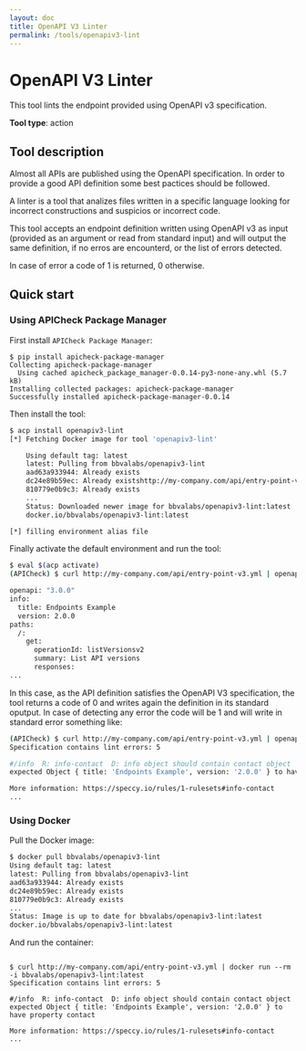 ```yaml
---
layout: doc
title: OpenAPI V3 Linter
permalink: /tools/openapiv3-lint
---
```


# OpenAPI V3 Linter

This tool lints the endpoint provided using OpenAPI v3 specification.

**Tool type**: action

## Tool description

Almost all APIs are published using the OpenAPI specification. In order to
provide a good API definition some best pactices should be followed.

A linter is a tool that analizes files written in a specific language looking
for incorrect constructions and suspicios or incorrect code.

This tool accepts an endpoint definition written using OpenAPI v3 as input
(provided as an argument or read from standard input) and will output the same
definition, if no erros are encounterd, or the list of errors detected.

In case of error a code of 1 is returned, 0 otherwise.

## Quick start

### Using APICheck Package Manager

First install `APICheck Package Manager`:

```console
$ pip install apicheck-package-manager
Collecting apicheck-package-manager
  Using cached apicheck_package_manager-0.0.14-py3-none-any.whl (5.7 kB)
Installing collected packages: apicheck-package-manager
Successfully installed apicheck-package-manager-0.0.14
```

Then install the tool:

```bash
$ acp install openapiv3-lint
[*] Fetching Docker image for tool 'openapiv3-lint'

    Using default tag: latest
    latest: Pulling from bbvalabs/openapiv3-lint
    aad63a933944: Already exists
    dc24e89b59ec: Already existshttp://my-company.com/api/entry-point-v3.yml
    810779e0b9c3: Already exists
    ...
    Status: Downloaded newer image for bbvalabs/openapiv3-lint:latest
    docker.io/bbvalabs/openapiv3-lint:latest

[*] filling environment alias file
```

Finally activate the default environment and run the tool:

```bash
$ eval $(acp activate)
(APICheck) $ curl http://my-company.com/api/entry-point-v3.yml | openapiv3-lint

openapi: "3.0.0"
info:
  title: Endpoints Example
  version: 2.0.0
paths:
  /:
    get:
      operationId: listVersionsv2
      summary: List API versions
      responses:
...
```

In this case, as the API definition satisfies the OpenAPI V3 specification, the
tool returns a code of 0 and writes again the definition in its standard
oputput. In case of detecting any error the code will be 1 and will write in
standard error something like:

```bash
(APICheck) $ curl http://my-company.com/api/entry-point-v3.yml | openapiv3-lint
Specification contains lint errors: 5

#/info  R: info-contact  D: info object should contain contact object
expected Object { title: 'Endpoints Example', version: '2.0.0' } to have property contact

More information: https://speccy.io/rules/1-rulesets#info-contact
...
```

### Using Docker

Pull the Docker image:

```bash
$ docker pull bbvalabs/openapiv3-lint
Using default tag: latest
latest: Pulling from bbvalabs/openapiv3-lint
aad63a933944: Already exists
dc24e89b59ec: Already exists
810779e0b9c3: Already exists
...
Status: Image is up to date for bbvalabs/openapiv3-lint:latest
docker.io/bbvalabs/openapiv3-lint:latest
```

And run the container:

```console

$ curl http://my-company.com/api/entry-point-v3.yml | docker run --rm -i bbvalabs/openapiv3-lint:latest
Specification contains lint errors: 5

#/info  R: info-contact  D: info object should contain contact object
expected Object { title: 'Endpoints Example', version: '2.0.0' } to have property contact

More information: https://speccy.io/rules/1-rulesets#info-contact
...
```
